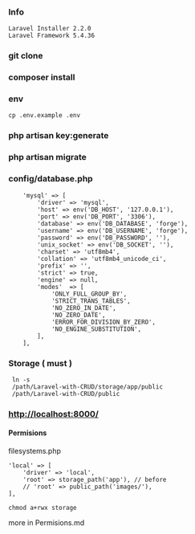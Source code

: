 ### Info

```
Laravel Installer 2.2.0
Laravel Framework 5.4.36
```


### git clone


### composer install


### env 

```
cp .env.example .env
```


### php artisan key:generate

### php artisan migrate


### config/database.php
```
	'mysql' => [
		'driver' => 'mysql',
		'host' => env('DB_HOST', '127.0.0.1'),
		'port' => env('DB_PORT', '3306'),
		'database' => env('DB_DATABASE', 'forge'),
		'username' => env('DB_USERNAME', 'forge'),
		'password' => env('DB_PASSWORD', ''),
		'unix_socket' => env('DB_SOCKET', ''),
		'charset' => 'utf8mb4',
		'collation' => 'utf8mb4_unicode_ci',
		'prefix' => '',
		'strict' => true,
		'engine' => null,
		'modes'  => [
			'ONLY_FULL_GROUP_BY',
			'STRICT_TRANS_TABLES',
			'NO_ZERO_IN_DATE',
			'NO_ZERO_DATE',
			'ERROR_FOR_DIVISION_BY_ZERO',
			'NO_ENGINE_SUBSTITUTION',
		],
	],
```
### Storage ( must )
```
 ln -s 
 /path/Laravel-with-CRUD/storage/app/public 
 /path/Laravel-with-CRUD/public 
```

### [http://localhost:8000/](url)


#### Permisions 

filesystems.php

```
'local' => [
	'driver' => 'local',
	'root' => storage_path('app'), // before
	// 'root' => public_path('images/'),
],

chmod a+rwx storage 
```

more in Permisions.md
